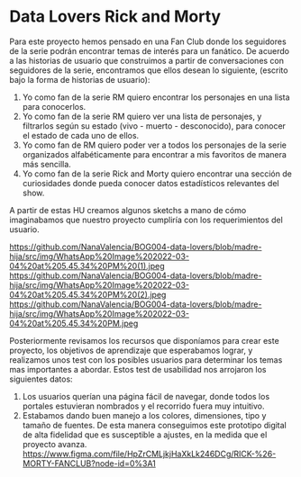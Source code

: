 # Data Lovers Rick and Morty

Para este proyecto hemos pensado en una Fan Club donde los seguidores de la serie podrán encontrar
temas de interés para un fanático.
De acuerdo a las historias de usuario que construimos a partir de conversaciones con seguidores de la serie, encontramos que ellos desean lo siguiente, (escrito bajo la forma de historias de usuario):

1. Yo como fan de la serie RM quiero encontrar los personajes en una lista para conocerlos.
2. Yo como fan de la serie RM quiero ver una lista de personajes, y filtrarlos según su estado (vivo - muerto - desconocido), para conocer el estado de cada uno de ellos.
3. Yo como fan de RM quiero poder ver a todos los personajes de la serie organizados alfabéticamente para encontrar a mis favoritos de manera más sencilla.
4. Yo como fan de la serie Rick and Morty quiero encontrar una sección de curiosidades donde pueda conocer datos estadísticos relevantes del show.

A partir de estas HU creamos algunos sketchs a mano de cómo imaginabamos que nuestro proyecto cumpliría con los requerimientos del usuario.

https://github.com/NanaValencia/BOG004-data-lovers/blob/madre-hija/src/img/WhatsApp%20Image%202022-03-04%20at%205.45.34%20PM%20(1).jpeg
https://github.com/NanaValencia/BOG004-data-lovers/blob/madre-hija/src/img/WhatsApp%20Image%202022-03-04%20at%205.45.34%20PM%20(2).jpeg
https://github.com/NanaValencia/BOG004-data-lovers/blob/madre-hija/src/img/WhatsApp%20Image%202022-03-04%20at%205.45.34%20PM.jpeg

Posteriormente revisamos los recursos que disponíamos para crear este proyecto, los objetivos de aprendizaje que esperabamos lograr, y realizamos unos test con los posibles usuarios para determinar los temas mas importantes a abordar. Estos test de usabilidad nos arrojaron los siguientes datos:
1. Los usuarios querían una página fácil de navegar, donde todos los portales estuvieran nombrados y el recorrido fuera muy intuitivo.
2. Estabamos dando buen manejo a los colores, dimensiones, tipo y tamaño de fuentes.
De esta manera conseguimos este prototipo digital de alta fidelidad que es susceptible a ajustes, en la medida que el proyecto avanza.
https://www.figma.com/file/HpZrCMLjkjHaXkLk246DCg/RICK-%26-MORTY-FANCLUB?node-id=0%3A1



